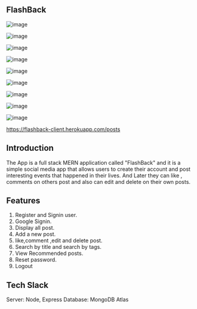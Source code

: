 

## FlashBack 

![image](https://user-images.githubusercontent.com/32572802/160145002-92dde780-ee30-43f8-92e1-c24db32f577a.png)

![image](https://user-images.githubusercontent.com/32572802/160152214-c0d6f202-f30f-4a49-85ed-1db77dcf3e8c.png)

![image](https://user-images.githubusercontent.com/32572802/160153079-cf4a9e99-e597-45ba-8fc4-e8c7ac715af6.png)

![image](https://user-images.githubusercontent.com/32572802/160153742-a4865023-a7b7-4c2b-a07b-e36b3c1fe75a.png)

![image](https://user-images.githubusercontent.com/32572802/160154442-0f389660-003d-48fc-a4e3-35ef944fcdbb.png)


![image](https://user-images.githubusercontent.com/32572802/160153982-d11a7720-f297-4d25-bf65-2a6743cd5920.png)

![image](https://user-images.githubusercontent.com/32572802/160154084-9a6eb151-8eee-42a8-b544-41d2de1c00a3.png)

![image](https://user-images.githubusercontent.com/32572802/160157144-52abe343-a189-4d39-9828-85bac5682d67.png)

![image](https://user-images.githubusercontent.com/32572802/160157328-29a34817-de4e-47b2-9606-127e0564ff98.png)





https://flashback-client.herokuapp.com/posts

## Introduction

 The App is a full stack MERN application called "FlashBack" and it is a simple social media app that allows users to create their account and  post interesting events that happened in their lives. And Later they  can like , comments on others post and  also can edit and  delete  on their own posts.
 
 ## Features
 
 1. Register and Signin user.
 2. Google Signin.
 3. Display all post.
 4. Add a new post.
 5. like,comment ,edit and delete post.
 6. Search by title and search by tags.
 7. View Recommended posts.
 8. Reset password.
 9. Logout
 
 
  ## Tech Slack
  
  Server: Node, Express Database: MongoDB Atlas
  
  
 
 
 
